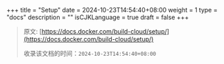 +++
title = "Setup"
date = 2024-10-23T14:54:40+08:00
weight = 1
type = "docs"
description = ""
isCJKLanguage = true
draft = false
+++

> 原文: [https://docs.docker.com/build-cloud/setup/](https://docs.docker.com/build-cloud/setup/)
>
> 收录该文档的时间：`2024-10-23T14:54:40+08:00`
